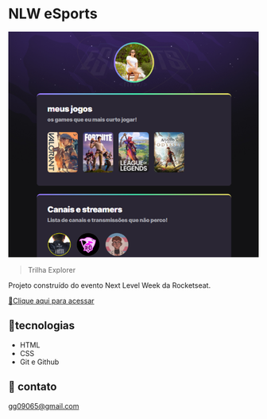 # NLW eSports 

![preview](./.github/preview.png)

>Trilha Explorer

Projeto construído do evento Next Level Week da Rocketseat.

[🔗Clique aqui para acessar](https://gabrielaglima.github.io/nlw-esports-explorer/)

## 🔧tecnologias

- HTML
- CSS
- Git e Github

## 📱 contato 
gg09065@gmail.com

